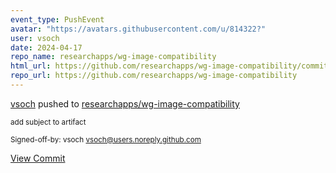 ```yaml
---
event_type: PushEvent
avatar: "https://avatars.githubusercontent.com/u/814322?"
user: vsoch
date: 2024-04-17
repo_name: researchapps/wg-image-compatibility
html_url: https://github.com/researchapps/wg-image-compatibility/commit/2dc26cd60e14ca064ae224dc223e56219c22a73a
repo_url: https://github.com/researchapps/wg-image-compatibility
---
```


<a href='https://github.com/vsoch' target='_blank'>vsoch</a> pushed to <a href='https://github.com/researchapps/wg-image-compatibility' target='_blank'>researchapps/wg-image-compatibility</a>

<small>add subject to artifact

Signed-off-by: vsoch <vsoch@users.noreply.github.com></small>

<a href='https://github.com/researchapps/wg-image-compatibility/commit/2dc26cd60e14ca064ae224dc223e56219c22a73a' target='_blank'>View Commit</a>